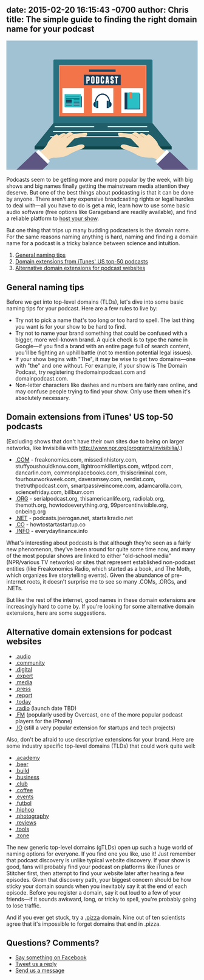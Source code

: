 date: 2015-02-20 16:15:43 -0700
author: Chris
title: The simple guide to finding the right domain name for your podcast
----

<!-- excerpt -->

![podcast](/media/2015-02-20-podcast.jpg)

Podcasts seem to be getting more and more popular by the week, with big shows and big names finally getting the mainstream media attention they deserve. But one of the best things about podcasting is that it can be done by anyone. There aren't any expensive broadcasting rights or legal hurdles to deal with—all you have to do is get a mic, learn how to use some basic audio software (free options like Garageband are readily available), and find a reliable platform to [host your show](https://iwantmyname.com/services/podcast/). 

But one thing that trips up many budding podcasters is the domain name. For the same reasons naming anything is hard, naming and finding a domain name for a podcast is a tricky balance between science and intuition.

<!-- /excerpt -->

1. [General naming tips](#section-1)
2. [Domain extensions from iTunes' US top-50 podcasts](#section-2)
3. [Alternative domain extensions for podcast websites](#section-3)

<h2 id="section-1">General naming tips</h2>

Before we get into top-level domains (TLDs), let's dive into some basic naming tips for your podcast. Here are a few rules to live by:

+ Try not to pick a name that's too long or too hard to spell. The last thing you want is for your show to be hard to find.
+ Try not to name your brand something that could be confused with a bigger, more well-known brand. A quick check is to type the name in Google—if you find a brand with an entire page full of search content, you'll be fighting an uphill battle (not to mention potential legal issues).
+ If your show begins with "The", it may be wise to get two domains—one with "the" and one without. For example, if your show is The Domain Podcast, try registering thedomainpodcast.com and domainpodcast.com.
+ Non-letter characters like dashes and numbers are fairly rare online, and may confuse people trying to find your show. Only use them when it's absolutely necessary.

<h2 id="section-2">Domain extensions from iTunes' US top-50 podcasts</h2>

(Excluding shows that don't have their own sites due to being on larger networks, like Invisibilia with http://www.npr.org/programs/invisibilia/.)

+ [.COM](https://iwantmyname.com/domains/com-domain-name-registration-for-commercial) - freakonomics.com, missedinhistory.com, stuffyoushouldknow.com, lightroomkillertips.com, wtfpod.com, dancarlin.com, commonplacebooks.com, thisiscriminal.com, fourhourworkweek.com, daveramsey.com, nerdist.com, thetruthpodcast.com, smartpassiveincome.com, adamcarolla.com, sciencefriday.com, billburr.com
+ [.ORG](https://iwantmyname.com/domains/org-domain-name-registration-for-organisation) - serialpodcast.org, thisamericanlife.org, radiolab.org, themoth.org, howtodoeverything.org, 99percentinvisible.org, onbeing.org
+ [.NET](https://iwantmyname.com/domains/net-domain-name-registration-for-network) - podcasts.joerogan.net, startalkradio.net
+ [.CO](https://iwantmyname.com/domains/co-colombian-domain-name-registration-for-colombia) - howtostartastartup.co
+ [.INFO](https://iwantmyname.com/domains/info-domain-name-registration-for-information) - everydayfinance.info

What's interesting about podcasts is that although they're seen as a fairly new phenomenon, they've been around for quite some time now, and many of the most popular shows are linked to either "old-school media" (NPR/various TV networks) or sites that represent established non-podcast entities (like Freakonomics Radio, which started as a book, and The Moth, which organizes live storytelling events). Given the abundance of pre-internet roots, it doesn't surprise me to see so many .COMs, .ORGs, and .NETs.

But like the rest of the internet, good names in these domain extensions are increasingly hard to come by. If you're looking for some alternative domain extensions, here are some suggestions.

<h2 id="section-3">Alternative domain extensions for podcast websites</h2>

+ [.audio](https://iwantmyname.com/domains/dot-audio)
+ [.community](https://iwantmyname.com/domains/dot-community)
+ [.digital](https://iwantmyname.com/domains/dot-digital)
+ [.expert](https://iwantmyname.com/domains/dot-expert)
+ [.media](https://iwantmyname.com/domains/dot-media)
+ [.press](https://iwantmyname.com/domains/dot-press)
+ [.report](https://iwantmyname.com/domains/dot-report)
+ [.today](https://iwantmyname.com/domains/dot-today)
+ [.radio](https://iwantmyname.com/domains/dot-radio) (launch date TBD)
+ [.FM](https://iwantmyname.com/domains/fm-domain-name-registration-for-federated-states-of-micronesia) (popularly used by Overcast, one of the more popular podcast players for the iPhone)
+ [.IO](https://iwantmyname.com/domains/io-domain-name-registration-for-british-indian-ocean-territory) (still a very popular extension for startups and tech projects)

Also, don't be afraid to use descriptive extensions for your brand. Here are some industry specific top-level domains (TLDs) that could work quite well:

 + [.academy](https://iwantmyname.com/domains/dot-academy)
 + [.beer](https://iwantmyname.com/domains/dot-beer)
 + [.build](https://iwantmyname.com/domains/dot-build)
 + [.business](https://iwantmyname.com/domains/dot-business)
 + [.club](https://iwantmyname.com/domains/dot-club)
 + [.coffee](https://iwantmyname.com/domains/dot-coffee)
 + [.events](https://iwantmyname.com/domains/dot-events)
 + [.futbol](https://iwantmyname.com/domains/dot-futbol)
 + [.hiphop](https://iwantmyname.com/domains/dot-hiphop)
 + [.photography](https://iwantmyname.com/domains/dot-photography)
 + [.reviews](https://iwantmyname.com/domains/dot-reviews)
 + [.tools](https://iwantmyname.com/domains/dot-reviews)
 + [.zone](https://iwantmyname.com/domains/dot-zone)

The new generic top-level domains (gTLDs) open up such a huge world of naming options for everyone. If you find one you like, use it! Just remember that podcast discovery is unlike typical website discovery. If your show is good, fans will probably find your podcast on platforms like iTunes or Stitcher first, then attempt to find your website later after hearing a few episodes. Given that discovery path, your biggest concern should be how sticky your domain sounds when you inevitably say it at the end of each episode. Before you register a domain, say it out loud to a few of your friends—if it sounds awkward, long, or tricky to spell, you're probably going to lose traffic. 

And if you ever get stuck, try a [.pizza](https://iwantmyname.com/domains/dot-pizza) domain. Nine out of ten scientists agree that it's impossible to forget domains that end in .pizza.

## Questions? Comments?

+ [Say something on Facebook](https://www.facebook.com/iwantmyname/photos/a.10150386689630471.607275.97823890470/10155834148470471/?type=1&theater)
+ [Tweet us a reply](https://twitter.com/iwantmyname/status/568925856460103680)
+ [Send us a message](https://iwantmyname.com/support)